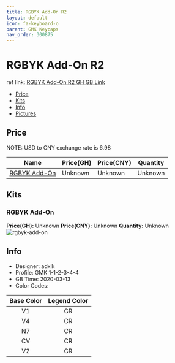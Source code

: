 ```yaml
---
title: RGBYK Add-On R2 
layout: default
icon: fa-keyboard-o
parent: GMK Keycaps
nav_order: 300875
---
```


# RGBYK Add-On R2 

ref link: [RGBYK Add-On R2 GH GB Link](https://geekhack.org/index.php?topic=105127.0)  
* [Price](#price)  
* [Kits](#kits)  
* [Info](#info)  
* [Pictures](#pictures)  


## Price  

NOTE: USD to CNY exchange rate is 6.98

| Name          | Price(GH)    |  Price(CNY) | Quantity |
| ------------- | ------------ |  ---------- | -------- |
|[RGBYK Add-On](#rgbyk-add-on)|Unknown|Unknown|Unknown|


## Kits  
### RGBYK Add-On  
**Price(GH):** Unknown    **Price(CNY):** Unknown    **Quantity:** Unknown  
<img src="{{ 'assets/images/gmk-keycaps/rgbykadd-onr2/kits_pics/rgbyk-add-on.jpg' | relative_url }}" alt="rgbyk-add-on" class="image featured">


## Info  
* Designer: adxlk  
* Profile: GMK 1-1-2-3-4-4  
* GB Time: 2020-03-13  
* Color Codes:  

|Base Color     | Legend Color
| :-------------: | :------------:
|V1|CR
|V4|CR
|N7|CR
|CV|CR
|V2|CR
